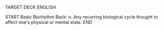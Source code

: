 TARGET DECK
ENGLISH

START
Basic
Biorhythm
Back: n. Any recurring biological cycle thought to affect one's physical or mental state.
END
